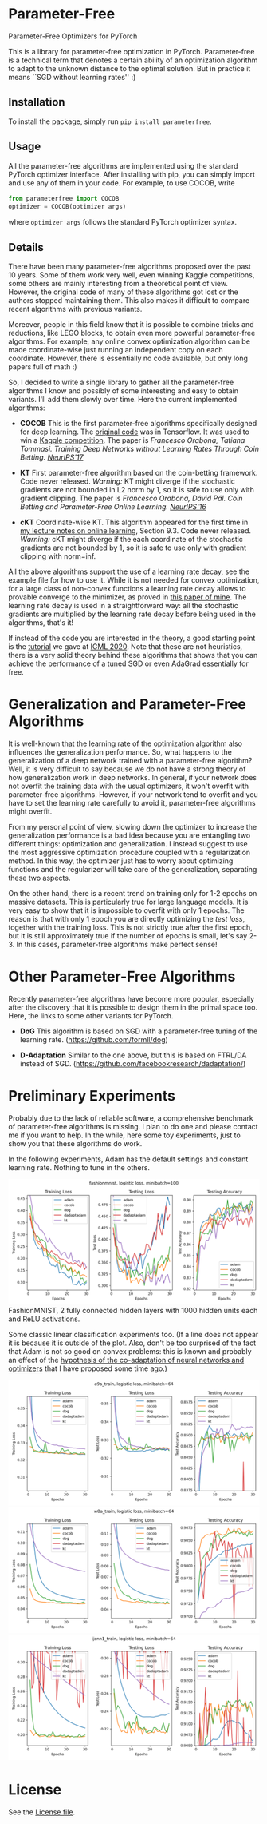 # Parameter-Free
Parameter-Free Optimizers for PyTorch

This is a library for parameter-free optimization in PyTorch. Parameter-free is a technical term that denotes a certain ability of an optimization algorithm to adapt to the unknown distance to the optimal solution. But in practice it means ``SGD without learning rates'' :)

## Installation
To install the package, simply run `pip install parameterfree`.

## Usage
All the parameter-free algorithms are implemented using the standard PyTorch optimizer interface. After installing with pip, you can simply import and use any of them in your code. For example, to use COCOB, write
```python
from parameterfree import COCOB
optimizer = COCOB(optimizer args)
```
where `optimizer args` follows the standard PyTorch optimizer syntax. 

## Details

There have been many parameter-free algorithms proposed over the past 10 years.
Some of them work very well, even winning Kaggle competitions, some others are mainly interesting from a theoretical point of view.
However, the original code of many of these algorithms got lost or the authors stopped maintaining them.
This also makes it difficult to compare recent algorithms with previous variants.

Moreover, people in this field know that it is possible to combine tricks and reductions, like LEGO blocks, to obtain even more powerful parameter-free algorithms. For example, any online convex optimization algorithm can be made coordinate-wise just running an independent copy on each coordinate.
However, there is essentially no code available, but only long papers full of math :)

So, I decided to write a single library to gather all the parameter-free algorithms I know and possibly of some interesting and easy to obtain variants.
I'll add them slowly over time.
Here the current implemented algorithms:

- **COCOB** This is the first parameter-free algorithms specifically designed for deep learning. The [original code](https://github.com/bremen79/cocob) was in Tensorflow. It was used to win a [Kaggle competition](https://github.com/Arturus/kaggle-web-traffic/tree/master). The paper is 
*Francesco Orabona, Tatiana Tommasi. Training Deep Networks without Learning Rates Through Coin Betting.
 [NeurIPS'17](https://arxiv.org/abs/1705.07795)*

- **KT** First parameter-free algorithm based on the coin-betting framework. Code never released. *Warning:* KT might diverge if the stochastic gradients are not bounded in L2 norm by 1, so it is safe to use only with gradient clipping. The paper is 
*Francesco Orabona, Dávid Pál. Coin Betting and Parameter-Free Online Learning.
 [NeurIPS'16](https://arxiv.org/abs/1602.04128)*
 
- **cKT** Coordinate-wise KT. This algorithm appeared for the first time in [my lecture notes on online learning](https://arxiv.org/abs/1912.13213), Section 9.3. Code never released. *Warning:* cKT might diverge if the each coordinate of the stochastic gradients are not bounded by 1, so it is safe to use only with gradient clipping with norm=inf.

All the above algorithms support the use of a learning rate decay, see the example file for how to use it. While it is not needed for convex optimization, for a large class of non-convex functions a learning rate decay allows to provable converge to the minimizer, as proved in [this paper of mine](https://arxiv.org/abs/2102.00236). The learning rate decay is used in a straightforward way: all the stochastic gradients are multiplied by the learning rate decay before being used in the algorithms, that's it!

If instead of the code you are interested in the theory, a good starting point is the [tutorial](https://parameterfree.com/icml-tutorial/) we gave at [ICML 2020](https://icml.cc/Conferences/2020/Schedule?showEvent=5753).
Note that these are not heuristics, there is a very solid theory behind these algorithms that shows that you can achieve the performance of a tuned SGD or even AdaGrad essentially for free.

# Generalization and Parameter-Free Algorithms

It is well-known that the learning rate of the optimization algorithm also influences the generalization performance. So, what happens to the generalization of a deep network trained with a parameter-free algorithm? Well, it is very difficult to say because we do not have a strong theory of how generalization work in deep networks. In general, if your network does not overfit the training data with the usual optimizers, it won't overfit with parameter-free algorithms. However, if your network tend to overfit and you have to set the learning rate carefully to avoid it, parameter-free algorithms might overfit.

From my personal point of view, slowing down the optimizer to increase the generalization performance is a bad idea because you are entangling two different things: optimization and generalization. I instead suggest to use the most aggressive optimization procedure coupled with a regularization method. In this way, the optimizer just has to worry about optimizing functions and the regularizer will take care of the generalization, separating these two aspects.

On the other hand, there is a recent trend on training only for 1-2 epochs on massive datasets. This is particularly true for large language models. It is very easy to show that it is impossible to overfit with only 1 epochs. The reason is that with only 1 epoch you are directly optimizing the *test loss*, together with the training loss. This is not strictly true after the first epoch, but it is still approximately true if the number of epochs is small, let's say 2-3. In this cases, parameter-free algorithms make perfect sense!
 
# Other Parameter-Free Algorithms

Recently parameter-free algorithms have become more popular, especially after the discovery that it is possible to design them in the primal space too.
Here, the links to some other variants for PyTorch.

- **DoG** This algorithm is based on SGD with a parameter-free tuning of the learning rate. (https://github.com/formll/dog)

- **D-Adaptation** Similar to the one above, but this is based on FTRL/DA instead of SGD. (https://github.com/facebookresearch/dadaptation/)
 
# Preliminary Experiments

Probably due to the lack of reliable software, a comprehensive benchmark of parameter-free algorithms is missing. I plan to do one and please contact me if you want to help. In the while, here some toy experiments, just to show you that these algorithms do work.

In the following experiments, Adam has the default settings and constant learning rate. Nothing to tune in the others.

![vision](figures/fashionmnist.png)
FashionMNIST, 2 fully connected hidden layers with 1000 hidden units each and ReLU activations. 

Some classic linear classification experiments too. (If a line does not appear it is because it is outside of the plot. Also, don't be too surprised of the fact that Adam is not so good on convex problems: this is known and probably an effect of the [hypothesis of the co-adaptation of neural networks and optimizers](https://parameterfree.com/2020/12/06/neural-network-maybe-evolved-to-make-adam-the-best-optimizer/) that I have proposed some time ago.)

![vision](figures/a9a.png)
![vision](figures/w8a.png)
![vision](figures/ijcnn1.png)

# License
See the [License file](/LICENSE).
